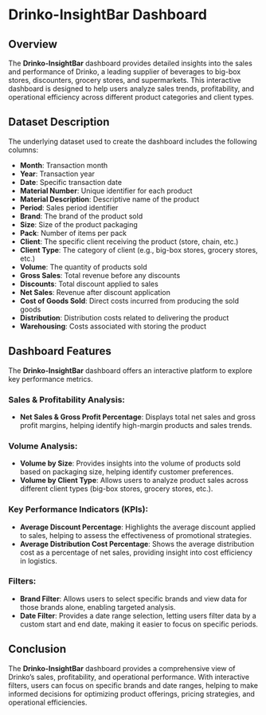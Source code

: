 # Drinko-InsightBar Dashboard

## Overview
The **Drinko-InsightBar** dashboard provides detailed insights into the sales and performance of Drinko, a leading supplier of beverages to big-box stores, discounters, grocery stores, and supermarkets. This interactive dashboard is designed to help users analyze sales trends, profitability, and operational efficiency across different product categories and client types.

## Dataset Description
The underlying dataset used to create the dashboard includes the following columns:

- **Month**: Transaction month
- **Year**: Transaction year
- **Date**: Specific transaction date
- **Material Number**: Unique identifier for each product
- **Material Description**: Descriptive name of the product
- **Period**: Sales period identifier
- **Brand**: The brand of the product sold
- **Size**: Size of the product packaging
- **Pack**: Number of items per pack
- **Client**: The specific client receiving the product (store, chain, etc.)
- **Client Type**: The category of client (e.g., big-box stores, grocery stores, etc.)
- **Volume**: The quantity of products sold
- **Gross Sales**: Total revenue before any discounts
- **Discounts**: Total discount applied to sales
- **Net Sales**: Revenue after discount application
- **Cost of Goods Sold**: Direct costs incurred from producing the sold goods
- **Distribution**: Distribution costs related to delivering the product
- **Warehousing**: Costs associated with storing the product

## Dashboard Features
The **Drinko-InsightBar** dashboard offers an interactive platform to explore key performance metrics. 

### Sales & Profitability Analysis:
- **Net Sales & Gross Profit Percentage**: Displays total net sales and gross profit margins, helping identify high-margin products and sales trends.
  
### Volume Analysis:
- **Volume by Size**: Provides insights into the volume of products sold based on packaging size, helping identify customer preferences.
- **Volume by Client Type**: Allows users to analyze product sales across different client types (big-box stores, grocery stores, etc.).

### Key Performance Indicators (KPIs):
- **Average Discount Percentage**: Highlights the average discount applied to sales, helping to assess the effectiveness of promotional strategies.
- **Average Distribution Cost Percentage**: Shows the average distribution cost as a percentage of net sales, providing insight into cost efficiency in logistics.

### Filters:
- **Brand Filter**: Allows users to select specific brands and view data for those brands alone, enabling targeted analysis.
- **Date Filter**: Provides a date range selection, letting users filter data by a custom start and end date, making it easier to focus on specific periods.

## Conclusion
The **Drinko-InsightBar** dashboard provides a comprehensive view of Drinko’s sales, profitability, and operational performance. With interactive filters, users can focus on specific brands and date ranges, helping to make informed decisions for optimizing product offerings, pricing strategies, and operational efficiencies.
